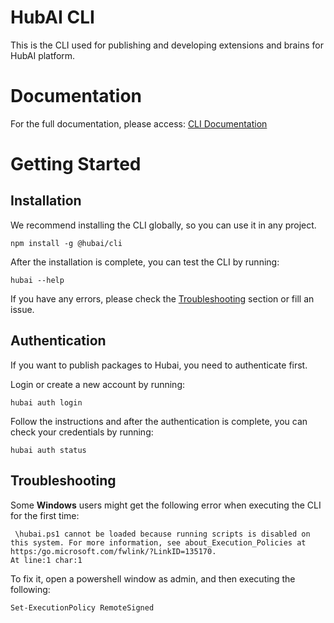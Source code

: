 # HubAI CLI

This is the CLI used for publishing and developing extensions and brains for HubAI platform. 

# Documentation
For the full documentation, please access: [CLI Documentation](https://www.hubai.app/docs/category/cli)

# Getting Started

## Installation

We recommend installing the CLI globally, so you can use it in any project.

```shell
npm install -g @hubai/cli
```

After the installation is complete, you can test the CLI by running:

```shell
hubai --help
```

If you have any errors, please check the [Troubleshooting](#troubleshooting) section or fill an issue.


## Authentication
If you want to publish packages to Hubai, you need to authenticate first.

Login or create a new account by running:

```shell
hubai auth login
```

Follow the instructions and after the authentication is complete, you can check your credentials by running:

```shell
hubai auth status
```

## Troubleshooting

Some **Windows** users might get the following error when executing the CLI for the first time:

```shell
 \hubai.ps1 cannot be loaded because running scripts is disabled on
this system. For more information, see about_Execution_Policies at https:/go.microsoft.com/fwlink/?LinkID=135170.
At line:1 char:1
```

To fix it, open a powershell window as admin, and then executing the following:

```shell
Set-ExecutionPolicy RemoteSigned
```


